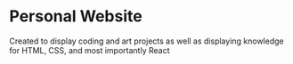 <h1>Personal Website</h1>
<p>Created to display coding and art projects as well as displaying knowledge for HTML, CSS, and most importantly React</p>